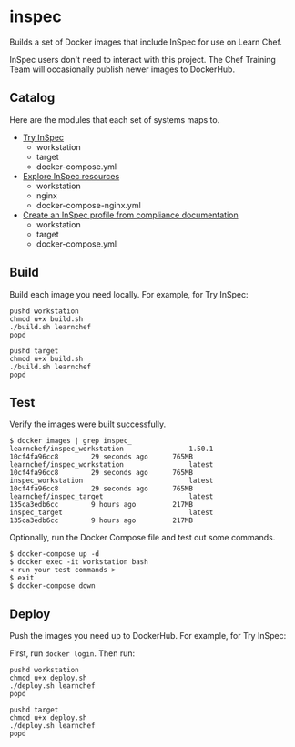 # inspec

Builds a set of Docker images that include InSpec for use on Learn Chef.

InSpec users don't need to interact with this project. The Chef Training Team will occasionally publish newer images to DockerHub.

## Catalog

Here are the modules that each set of systems maps to.

* [Try InSpec](https://learn.chef.io/modules/try-inspec/)
  * workstation
  * target
  * docker-compose.yml
* [Explore InSpec resources](https://learn.chef.io/modules/explore-inspec-resources/)
  * workstation
  * nginx
  * docker-compose-nginx.yml
* [Create an InSpec profile from compliance documentation](https://learn.chef.io/modules/create-profile-from-doc/)
  * workstation
  * target
  * docker-compose.yml

## Build

Build each image you need locally. For example, for Try InSpec:

```
pushd workstation
chmod u+x build.sh
./build.sh learnchef
popd
```

```
pushd target
chmod u+x build.sh
./build.sh learnchef
popd
```

## Test

Verify the images were built successfully.

```
$ docker images | grep inspec_
learnchef/inspec_workstation                1.50.1                  10cf4fa96cc8        29 seconds ago      765MB
learnchef/inspec_workstation                latest                  10cf4fa96cc8        29 seconds ago      765MB
inspec_workstation                          latest                  10cf4fa96cc8        29 seconds ago      765MB
learnchef/inspec_target                     latest                  135ca3edb6cc        9 hours ago         217MB
inspec_target                               latest                  135ca3edb6cc        9 hours ago         217MB
```

Optionally, run the Docker Compose file and test out some commands.

```
$ docker-compose up -d
$ docker exec -it workstation bash
< run your test commands >
$ exit
$ docker-compose down
```

## Deploy

Push the images you need up to DockerHub. For example, for Try InSpec:

First, run `docker login`. Then run:

```
pushd workstation
chmod u+x deploy.sh
./deploy.sh learnchef
popd
```

```
pushd target
chmod u+x deploy.sh
./deploy.sh learnchef
popd
```
